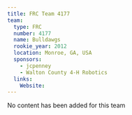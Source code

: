 ```yaml
---
title: FRC Team 4177
team:
  type: FRC
  number: 4177
  name: Bulldawgs
  rookie_year: 2012
  location: Monroe, GA, USA
  sponsors:
    - jcpenney
    - Walton County 4-H Robotics
  links:
    Website: 
---
```

No content has been added for this team